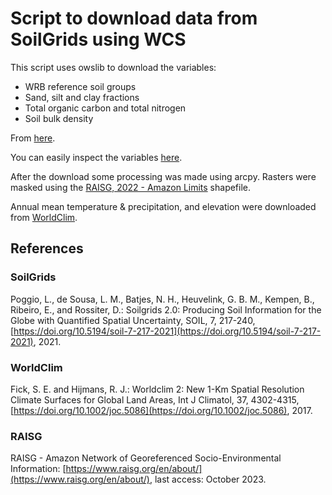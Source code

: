 # Script to download data from SoilGrids using WCS

This script uses owslib to download the variables:

- WRB reference soil groups
- Sand, silt and clay fractions
- Total organic carbon and total nitrogen
- Soil bulk density

From [here](https://maps.isric.org/).

You can easily inspect the variables [here](https://soilgrids.org).

After the download some processing was made using arcpy. Rasters were masked using the [RAISG, 2022 - Amazon Limits](https://www.raisg.org/en/maps/) shapefile.

Annual mean temperature & precipitation, and elevation were downloaded from [WorldClim](https://worldclim.org/).

## References

### SoilGrids

Poggio, L., de Sousa, L. M., Batjes, N. H., Heuvelink, G. B. M., Kempen, B., Ribeiro, E., and Rossiter, D.: Soilgrids 2.0: Producing Soil Information for the Globe with Quantified Spatial Uncertainty, SOIL, 7, 217-240, [https://doi.org/10.5194/soil-7-217-2021](https://doi.org/10.5194/soil-7-217-2021), 2021.

### WorldClim

Fick, S. E. and Hijmans, R. J.: Worldclim 2: New 1-Km Spatial Resolution Climate Surfaces for Global Land Areas, Int J Climatol, 37, 4302-4315, [https://doi.org/10.1002/joc.5086](https://doi.org/10.1002/joc.5086), 2017.

### RAISG

RAISG - Amazon Network of Georeferenced Socio-Environmental Information: [https://www.raisg.org/en/about/](https://www.raisg.org/en/about/), last access:  October 2023.

